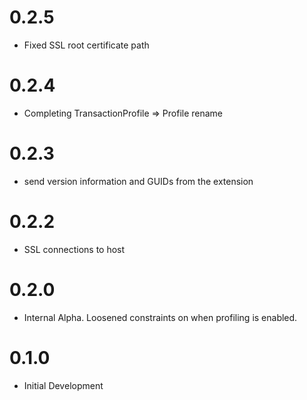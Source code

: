 # 0.2.5

* Fixed SSL root certificate path

# 0.2.4

* Completing TransactionProfile => Profile rename

# 0.2.3

* send version information and GUIDs from the extension

# 0.2.2

* SSL connections to host

# 0.2.0

* Internal Alpha. Loosened constraints on when profiling is enabled.

# 0.1.0

* Initial Development